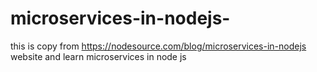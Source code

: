 # microservices-in-nodejs-
 this is copy from https://nodesource.com/blog/microservices-in-nodejs website and learn microservices in node js
